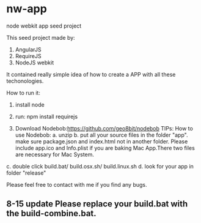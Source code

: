 nw-app
======

node webkit app seed project

This seed project made by:
1. AngularJS
2. RequireJS
3. NodeJS webkit

It contained really simple idea of how to create a APP with all these techonologies.

How to run it:

1. install node

2. run: npm install requirejs

3. Download Nodebob:https://github.com/geo8bit/nodebob
TIPs: How to use Nodebob:
a. unzip
b. put all your source files in the folder "app". make sure package.json and index.html not in another folder. 
Please include app.ico and Info.plist if you are baking Mac App.There two files are necessary for Mac System.

c. double click build.bat/ build.osx.sh/ build.linux.sh
d. look for your app in folder "release"

Please feel free to contact with me if you find any bugs.

8-15 update Please replace your build.bat with the build-combine.bat.
--------------------------------
